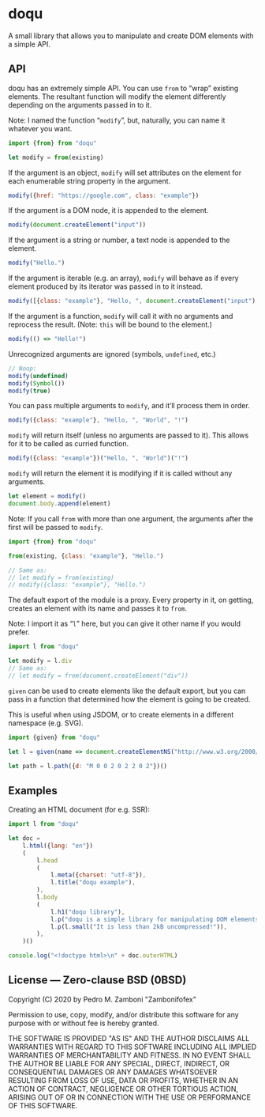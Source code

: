 doqu
===

A small library that allows you to manipulate and create DOM elements with a simple API.

API
---

doqu has an extremely simple API. You can use `from` to “wrap” existing elements. The resultant function will modify the element differently depending on the arguments passed in to it.

Note: I named the function “`modify`”, but, naturally, you can name it whatever you want.

~~~JavaScript
import {from} from "doqu"

let modify = from(existing)
~~~

If the argument is an object, `modify` will set attributes on the element for each enumerable string property in the argument.

~~~JavaScript
modify({href: "https://google.com", class: "example"})
~~~

If the argument is a DOM node, it is appended to the element.

~~~JavaScript
modify(document.createElement("input"))
~~~

If the argument is a string or number, a text node is appended to the element.

~~~JavaScript
modify("Hello.")
~~~

If the argument is iterable (e.g. an array), `modify` will behave as if every element produced by its iterator was passed in to it instead.

~~~JavaScript
modify([{class: "example"}, "Hello, ", document.createElement("input"), "!"])
~~~

If the argument is a function, `modify` will call it with no arguments and reprocess the result. (Note: `this` will be bound to the element.)

~~~JavaScript
modify(() => "Hello!")
~~~

Unrecognized arguments are ignored (symbols, `undefined`, etc.)

~~~JavaScript
// Noop:
modify(undefined)
modify(Symbol())
modify(true)
~~~

You can pass multiple arguments to `modify`, and it’ll process them in order.

~~~JavaScript
modify({class: "example"}, "Hello, ", "World", "!")
~~~

`modify` will return itself (unless no arguments are passed to it). This allows for it to be called as curried function.

~~~JavaScript
modify({class: "example"})("Hello, ", "World")("!")
~~~

`modify` will return the element it is modifying if it is called without any arguments.

~~~JavaScript
let element = modify()
document.body.append(element)
~~~

Note: If you call `from` with more than one argument, the arguments after the first will be passed to `modify`.

~~~JavaScript
import {from} from "doqu"

from(existing, {class: "example"}, "Hello.")

// Same as:
// let modify = from(existing)
// modify({class: "example"}, "Hello.")
~~~

The default export of the module is a proxy. Every property in it, on getting, creates an element with its name and passes it to `from`.

Note: I import it as “`l`” here, but you can give it other name if you would prefer.

~~~JavaScript
import l from "doqu"

let modify = l.div
// Same as:
// let modify = from(document.createElement("div"))
~~~

`given` can be used to create elements like the default export, but you can pass in a function that determined how the element is going to be created.

This is useful when using JSDOM, or to create elements in a different namespace (e.g. SVG).

~~~JavaScript
import {given} from "doqu"

let l = given(name => document.createElementNS("http://www.w3.org/2000/svg", name))

let path = l.path({d: "M 0 0 2 0 2 2 0 2"})()
~~~

Examples
---

Creating an HTML document (for e.g. SSR):

~~~JavaScript
import l from "doqu"

let doc =
	l.html({lang: "en"})
	(
		l.head
		(
			l.meta({charset: "utf-8"}),
			l.title("doqu example"),
		),
		l.body
		(
			l.h1("doqu library"),
			l.p("doqu is a simple library for manipulating DOM elements in JS."),
			l.p(l.small("It is less than 2kB uncompressed!")),
		),
	)()

console.log("<!doctype html>\n" + doc.outerHTML)
~~~

License — Zero-clause BSD (0BSD)
---

Copyright (C) 2020 by Pedro M. Zamboni "Zambonifofex"

Permission to use, copy, modify, and/or distribute this software for any purpose with or without fee is hereby granted.

THE SOFTWARE IS PROVIDED "AS IS" AND THE AUTHOR DISCLAIMS ALL WARRANTIES WITH REGARD TO THIS SOFTWARE INCLUDING ALL IMPLIED WARRANTIES OF MERCHANTABILITY AND FITNESS. IN NO EVENT SHALL THE AUTHOR BE LIABLE FOR ANY SPECIAL, DIRECT, INDIRECT, OR CONSEQUENTIAL DAMAGES OR ANY DAMAGES WHATSOEVER RESULTING FROM LOSS OF USE, DATA OR PROFITS, WHETHER IN AN ACTION OF CONTRACT, NEGLIGENCE OR OTHER TORTIOUS ACTION, ARISING OUT OF OR IN CONNECTION WITH THE USE OR PERFORMANCE OF THIS SOFTWARE.
